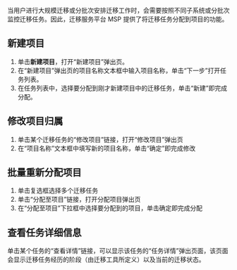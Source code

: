 当用户进行大规模迁移或分批次安排迁移工作时，会需要按照不同子系统或分批次监控迁移任务。因此，迁移服务平台 MSP 提供了将迁移任务分配到项目的功能。
## 新建项目
1. 单击**新建项目**，打开“新建项目”弹出页。
2. 在“新建项目”弹出页的项目名称文本框中输入项目名称，单击“下一步”打开任务列表。
3. 在任务列表中，选择要分配到刚才新建项目中的迁移任务，单击“新建”即完成分配。

## 修改项目归属
1. 单击某个迁移任务的“修改项目”链接，打开“修改项目”弹出页
2. 在“项目名称”文本框中填写新的项目名称，单击“确定”即完成修改

## 批量重新分配项目
1. 单击复选框选择多个迁移任务
2. 单击“分配至项目”链接，打开分配项目弹出页
3. 在“分配至项目”下拉框中选择要分配到的项目，单击确定即完成分配

## 查看任务详细信息
单击某个任务的“查看详情”链接，可以显示该任务的“任务详情”弹出页面，该页面会显示迁移任务经历的阶段（由迁移工具所定义）以及当前的迁移状态。
